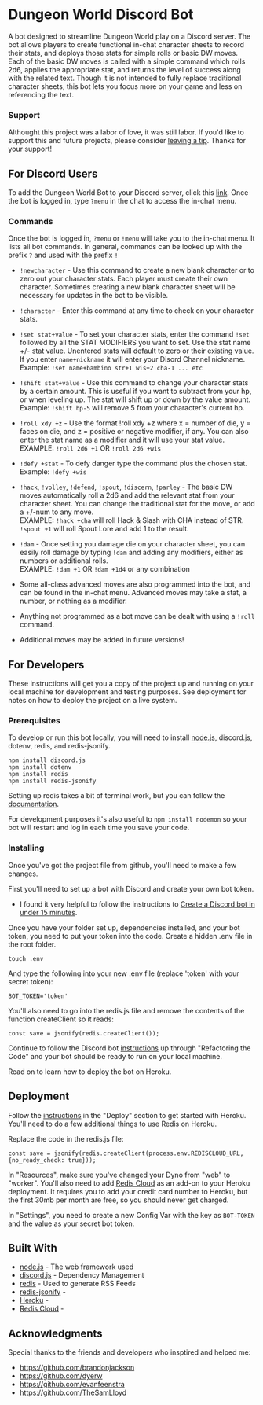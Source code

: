 # Dungeon World Discord Bot

A bot designed to streamline Dungeon World play on a Discord server. The bot allows players to create functional in-chat character sheets to record their stats, and deploys those stats for simple rolls or basic DW moves. Each of the basic DW moves is called with a simple command which rolls 2d6, applies the appropriate stat, and returns the level of success along with the related text. Though it is not intended to fully replace traditional character sheets, this bot lets you focus more on your game and less on referencing the text.

### Support

Althought this project was a labor of love, it was still labor. If you'd like to support this and future projects, please consider [leaving a tip](https://www.paypal.me/minibradford). Thanks for your support!

## For Discord Users

To add the Dungeon World Bot to your Discord server, click this [link](https://discord.com/api/oauth2/authorize?client_id=712847626386669568&permissions=0&scope=bot). Once the bot is logged in, type `?menu` in the chat to access the in-chat menu.

### Commands

Once the bot is logged in, `?menu` or `!menu` will take you to the in-chat menu. It lists all bot commands. In general, commands can be looked up with the prefix `?` and used with the prefix `!`

 * `!newcharacter` - Use this command to create a new blank character or to zero out your character stats. Each player must create their own character. Sometimes creating a new blank character sheet will be necessary for updates in the bot to be visible.
 * `!character` - Enter this command at any time to check on your character stats.
 * `!set stat+value` - To set your character stats, enter the command `!set` followed by all the STAT MODIFIERS you want to set. Use the stat name +/- stat value. Unentered stats will default to zero or their existing value. If you enter `name+nickname` it will enter your Disord Channel nickname.  
 Example: `!set name+bambino str+1 wis+2 cha-1 ... etc`
 * `!shift stat+value` - Use this command to change your character stats by a certain amount. This is useful if you want to subtract from your hp, or when leveling up. The stat will shift up or down by the value amount.
 Example: `!shift hp-5` will remove 5 from your character's current hp.
 * `!roll xdy +z` - Use the format !roll xdy +z where x = number of die, y = faces on die, and z = positive or negative modifier, if any. You can also enter the stat name as a modifier and it will use your stat value.
 EXAMPLE: `!roll 2d6 +1` OR `!roll 2d6 +wis`
 * `!defy +stat` - To defy danger type the command plus the chosen stat.
 Example: `!defy +wis`
 * `!hack`, `!volley`, `!defend`, `!spout`, `!discern`, `!parley` - The basic DW moves automatically roll a 2d6 and add the relevant stat from your character sheet. You can change the traditional stat for the move, or add a +/-num to any move.  
 EXAMPLE: `!hack +cha` will roll Hack & Slash with CHA instead of STR. `!spout +1` will roll Spout Lore and add 1 to the result.
 * `!dam` - Once setting you damage die on your character sheet, you can easily roll damage by typing `!dam` and adding any modifiers, either as numbers or additional rolls.  
 EXAMPLE: `!dam +1` OR `!dam +1d4` or any combination
 * Some all-class advanced moves are also programmed into the bot, and can be found in the in-chat menu. Advanced moves may take a stat, a number, or nothing as a modifier.
 * Anything not programmed as a bot move can be dealt with using a `!roll` command.

 * Additional moves may be added in future versions!


## For Developers

These instructions will get you a copy of the project up and running on your local machine for development and testing purposes. See deployment for notes on how to deploy the project on a live system.

### Prerequisites

To develop or run this bot locally, you will need to install [node.js](https://nodejs.org/en/download/), discord.js, dotenv, redis, and redis-jsonify. 

```
npm install discord.js
npm install dotenv
npm install redis
npm install redis-jsonify
```
Setting up redis takes a bit of terminal work, but you can follow the [documentation](https://redis.io/topics/quickstart).

For development purposes it's also useful to `npm install nodemon` so your bot will restart and log in each time you save your code.

### Installing

Once you've got the project file from github, you'll need to make a few changes.

First you'll need to set up a bot with Discord and create your own bot token.
* I found it very helpful to follow the instructions to [Create a Discord bot in under 15 minutes](https://thomlom.dev/create-a-discord-bot-under-15-minutes/).

Once you have your folder set up, dependencies installed, and your bot token, you need to put your token into the code. Create a hidden .env file in the root folder.

```
touch .env
```

And type the following into your new .env file (replace 'token' with your secret token):

```
BOT_TOKEN='token'
```

You'll also need to go into the redis.js file and remove the contents of the function createClient so it reads:

```
const save = jsonify(redis.createClient());

```

Continue to follow the Discord bot [instructions](https://thomlom.dev/create-a-discord-bot-under-15-minutes/) up through "Refactoring the Code" and your bot should be ready to run on your local machine.

Read on to learn how to deploy the bot on Heroku.

## Deployment

Follow the [instructions](https://thomlom.dev/create-a-discord-bot-under-15-minutes/) in the "Deploy" section to get started with Heroku. You'll need to do a few additional things to use Redis on Heroku.

Replace the code in the redis.js file:
```
const save = jsonify(redis.createClient(process.env.REDISCLOUD_URL, {no_ready_check: true}));
```

In "Resources", make sure you've changed your Dyno from "web" to "worker".
You'll also need to add [Redis Cloud](https://devcenter.heroku.com/articles/rediscloud) as an add-on to your Heroku deployment. It requires you to add your credit card number to Heroku, but the first 30mb per month are free, so you should never get charged.

In "Settings", you need to create a new Config Var with the key as `BOT-TOKEN` and the value as your secret bot token.

## Built With

* [node.js](https://nodejs.org/en/download/) - The web framework used
* [discord.js](https://discordjs.guide/preparations/#installing-node-js) - Dependency Management
* [redis](https://www.npmjs.com/package/redis) - Used to generate RSS Feeds
* [redis-jsonify](https://www.npmjs.com/package/redis-jsonify) - 
* [Heroku](heroku.com) - 
* [Redis Cloud](https://devcenter.heroku.com/articles/rediscloud) - 

## Acknowledgments

Special thanks to the friends and developers who insptired and helped me:
* https://github.com/brandonjackson
* https://github.com/dyerw
* https://github.com/evanfeenstra
* https://github.com/TheSamLloyd